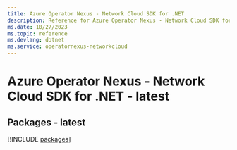 ```yaml
---
title: Azure Operator Nexus - Network Cloud SDK for .NET
description: Reference for Azure Operator Nexus - Network Cloud SDK for .NET
ms.date: 10/27/2023
ms.topic: reference
ms.devlang: dotnet
ms.service: operatornexus-networkcloud
---
```

# Azure Operator Nexus - Network Cloud SDK for .NET - latest
## Packages - latest
[!INCLUDE [packages](operator-nexus---network-cloud-index.md)]